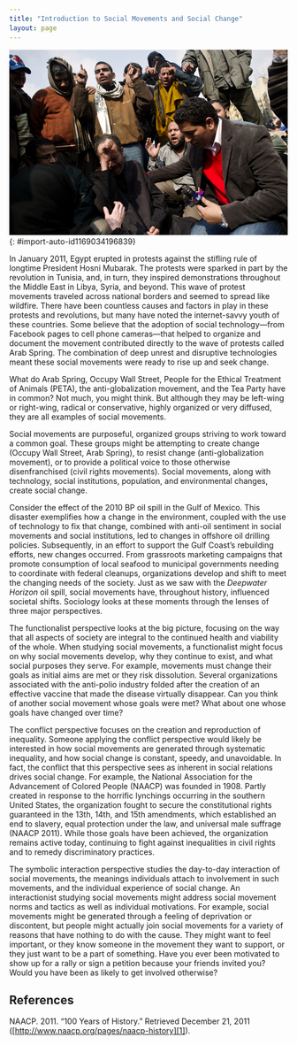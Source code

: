 ```yaml
---
title: "Introduction to Social Movements and Social Change"
layout: page
---
```



<?chapter-toc label="Learning Objectives"?>

<?cnx.eoc class="section-summary" title="Section Summary"?>

<?cnx.eoc class="section-quiz" title="Section Quiz"?>

<?cnx.eoc class="short-answer" title="Short Answer"?>

<?cnx.eoc class="further-research" title="Further Research"?>

<?cnx.eoc class="references" title="References"?>

 ![A reporter interviewing a group of protesters is shown here.](../resources/Figure_21_00_01a.jpg "When people join together, such as these 2011 Egyptian protestors, they are engaging in collective behavior. (Photo courtesy of Agent 021/Wikimedia Commons)"){: #import-auto-id1169034196839}

<section data-depth="1" markdown="1">
In January 2011, Egypt erupted in protests against the stifling rule of longtime President Hosni Mubarak. The protests were sparked in part by the revolution in Tunisia, and, in turn, they inspired demonstrations throughout the Middle East in Libya, Syria, and beyond. This wave of protest movements traveled across national borders and seemed to spread like wildfire. There have been countless causes and factors in play in these protests and revolutions, but many have noted the internet-savvy youth of these countries. Some believe that the adoption of social technology—from Facebook pages to cell phone cameras—that helped to organize and document the movement contributed directly to the wave of protests called Arab Spring. The combination of deep unrest and disruptive technologies meant these social movements were ready to rise up and seek change.

What do Arab Spring, Occupy Wall Street, People for the Ethical Treatment of Animals (PETA), the anti-globalization movement, and the Tea Party have in common? Not much, you might think. But although they may be left-wing or right-wing, radical or conservative, highly organized or very diffused, they are all examples of social movements.

Social movements are purposeful, organized groups striving to work toward a common goal. These groups might be attempting to create change (Occupy Wall Street, Arab Spring), to resist change (anti-globalization movement), or to provide a political voice to those otherwise disenfranchised (civil rights movements). Social movements, along with technology, social institutions, population, and environmental changes, create social change.

Consider the effect of the 2010 BP oil spill in the Gulf of Mexico. This disaster exemplifies how a change in the environment, coupled with the use of technology to fix that change, combined with anti-oil sentiment in social movements and social institutions, led to changes in offshore oil drilling policies. Subsequently, in an effort to support the Gulf Coast’s rebuilding efforts, new changes occurred. From grassroots marketing campaigns that promote consumption of local seafood to municipal governments needing to coordinate with federal cleanups, organizations develop and shift to meet the changing needs of the society. Just as we saw with the *Deepwater Horizon* oil spill, social movements have, throughout history, influenced societal shifts. Sociology looks at these moments through the lenses of three major perspectives.

The functionalist perspective looks at the big picture, focusing on the way that all aspects of society are integral to the continued health and viability of the whole. When studying social movements, a functionalist might focus on why social movements develop, why they continue to exist, and what social purposes they serve. For example, movements must change their goals as initial aims are met or they risk dissolution. Several organizations associated with the anti-polio industry folded after the creation of an effective vaccine that made the disease virtually disappear. Can you think of another social movement whose goals were met? What about one whose goals have changed over time?

The conflict perspective focuses on the creation and reproduction of inequality. Someone applying the conflict perspective would likely be interested in how social movements are generated through systematic inequality, and how social change is constant, speedy, and unavoidable. In fact, the conflict that this perspective sees as inherent in social relations drives social change. For example, the National Association for the Advancement of Colored People (NAACP) was founded in 1908. Partly created in response to the horrific lynchings occurring in the southern United States, the organization fought to secure the constitutional rights guaranteed in the 13th, 14th, and 15th amendments, which established an end to slavery, equal protection under the law, and universal male suffrage (NAACP 2011). While those goals have been achieved, the organization remains active today, continuing to fight against inequalities in civil rights and to remedy discriminatory practices.

The symbolic interaction perspective studies the day-to-day interaction of social movements, the meanings individuals attach to involvement in such movements, and the individual experience of social change. An interactionist studying social movements might address social movement norms and tactics as well as individual motivations. For example, social movements might be generated through a feeling of deprivation or discontent, but people might actually join social movements for a variety of reasons that have nothing to do with the cause. They might want to feel important, or they know someone in the movement they want to support, or they just want to be a part of something. Have you ever been motivated to show up for a rally or sign a petition because your friends invited you? Would you have been as likely to get involved otherwise?

## References

NAACP. 2011. “100 Years of History.” Retrieved December 21, 2011 ([http://www.naacp.org/pages/naacp-history][1]).

</section>



[1]: http://www.naacp.org/pages/naacp-history
